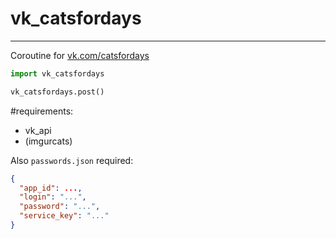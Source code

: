 # vk_catsfordays

---

Coroutine for [vk.com/catsfordays](https://vk.com/catsfordays)

```python
import vk_catsfordays

vk_catsfordays.post()

```

#requirements:

+ vk_api
+ (imgurcats)

Also `passwords.json` required:

```json
{
  "app_id": ...,
  "login": "...",
  "password": "...",
  "service_key": "..."
}
```
